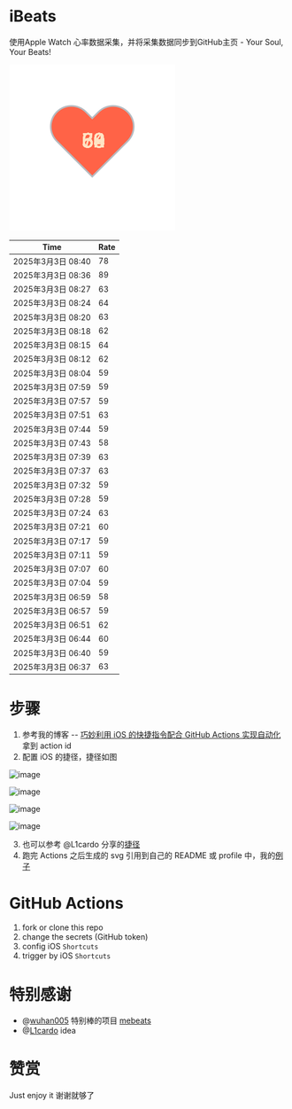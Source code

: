 # iBeats
使用Apple Watch 心率数据采集，并将采集数据同步到GitHub主页 - Your Soul, Your Beats!

![](./files/heart.svg)

<!--START_SECTION:my_heart_rate-->
| Time | Rate | 
 | ---- | ---- | 
| 2025年3月3日 08:40 | 78 |
| 2025年3月3日 08:36 | 89 |
| 2025年3月3日 08:27 | 63 |
| 2025年3月3日 08:24 | 64 |
| 2025年3月3日 08:20 | 63 |
| 2025年3月3日 08:18 | 62 |
| 2025年3月3日 08:15 | 64 |
| 2025年3月3日 08:12 | 62 |
| 2025年3月3日 08:04 | 59 |
| 2025年3月3日 07:59 | 59 |
| 2025年3月3日 07:57 | 59 |
| 2025年3月3日 07:51 | 63 |
| 2025年3月3日 07:44 | 59 |
| 2025年3月3日 07:43 | 58 |
| 2025年3月3日 07:39 | 63 |
| 2025年3月3日 07:37 | 63 |
| 2025年3月3日 07:32 | 59 |
| 2025年3月3日 07:28 | 59 |
| 2025年3月3日 07:24 | 63 |
| 2025年3月3日 07:21 | 60 |
| 2025年3月3日 07:17 | 59 |
| 2025年3月3日 07:11 | 59 |
| 2025年3月3日 07:07 | 60 |
| 2025年3月3日 07:04 | 59 |
| 2025年3月3日 06:59 | 58 |
| 2025年3月3日 06:57 | 59 |
| 2025年3月3日 06:51 | 62 |
| 2025年3月3日 06:44 | 60 |
| 2025年3月3日 06:40 | 59 |
| 2025年3月3日 06:37 | 63 |

<!--END_SECTION:my_heart_rate-->

# 步骤
1. 参考我的博客 -- [巧妙利用 iOS 的快捷指令配合 GitHub Actions 实现自动化](https://github.com/yihong0618/gitblog/issues/198) 拿到 action id
2. 配置 iOS 的捷径，捷径如图

![image](https://user-images.githubusercontent.com/15976103/122154218-0db0b480-ce97-11eb-93bb-5aec07c558dc.png)

![image](https://user-images.githubusercontent.com/15976103/122154236-186b4980-ce97-11eb-8e4b-70551a0391ae.png)

![image](https://user-images.githubusercontent.com/15976103/122154268-2d47dd00-ce97-11eb-902e-3acf292265a9.png)

![image](https://user-images.githubusercontent.com/15976103/122174055-fa144680-ceb4-11eb-9be2-3eb83cd516f7.png)

3. 也可以参考 @L1cardo 分享的[捷径](https://www.icloud.com/shortcuts/6ab6047b459c41ad822ad6b94b1c03d4)
4. 跑完 Actions 之后生成的 svg 引用到自己的 README 或 profile 中，我的[例子](https://github.com/yihong0618) 

# GitHub Actions

1. fork or clone this repo
2. change the secrets (GitHub token)
3. config iOS `Shortcuts` 
4. trigger by iOS `Shortcuts`

# 特别感谢
- @[wuhan005](https://github.com/wuhan005) 特别棒的项目 [mebeats](https://github.com/wuhan005/mebeats)
- @[L1cardo](https://github.com/L1cardo) idea

# 赞赏
Just enjoy it
谢谢就够了
